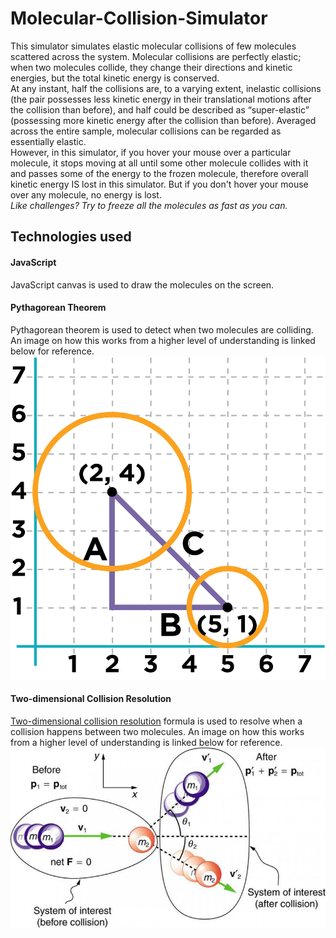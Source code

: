 # Molecular-Collision-Simulator
This simulator simulates elastic molecular collisions of few molecules scattered across the system.
Molecular collisions are perfectly elastic; when two molecules collide, they change their directions and kinetic energies, but the total kinetic energy is conserved.  
At any instant, half the collisions are, to a varying extent, inelastic collisions (the pair possesses less kinetic energy in their translational motions after the collision than before), and half could be described as “super-elastic” (possessing more kinetic energy after the collision than before). Averaged across the entire sample, molecular collisions can be regarded as essentially elastic.  
However, in this simulator, if you hover your mouse over a particular molecule, it stops moving at all until some other molecule collides with it and passes some of the energy to the frozen molecule, therefore overall kinetic energy IS lost in this simulator. But if you don't hover your mouse over any molecule, no energy is lost.  
*Like challenges? Try to freeze all the molecules as fast as you can.*

## Technologies used
#### JavaScript
  JavaScript canvas is used to draw the molecules on the screen.
#### Pythagorean Theorem
  Pythagorean theorem is used to detect when two molecules are colliding. An image on how this works from a higher level of understanding is linked below for reference.
  <img src="/img/Pythagorean Theorem.png" alt="Pythagorean Theorem for Collision Detection">
#### Two-dimensional Collision Resolution
  [Two-dimensional collision resolution](https://en.wikipedia.org/wiki/Elastic_collision#Two-dimensional_collision_with_two_moving_objects) formula is used to resolve when a collision happens between two molecules. An image on how this works from a higher level of understanding is linked below for reference.
  <img src="/img/Two Dimensional Collision with Two Moving Objects.jpg" alt="Two-dimensional Collision Resolution">
